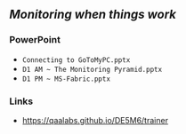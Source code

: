 ## *Monitoring when things work*

### PowerPoint

- `Connecting to GoToMyPC.pptx`
- `D1 AM ~ The Monitoring Pyramid.pptx`
- `D1 PM ~ MS-Fabric.pptx`

### Links

- https://qaalabs.github.io/DE5M6/trainer
